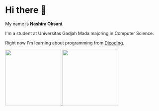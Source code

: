 # Hi there 👋

My name is **Nashira Oksani**.

I'm a student at Universitas Gadjah Mada majoring in Computer Science.

Right now I'm learning about programming from [Dicoding](https://www.dicoding.com/).

<p align="left">
<a href="https://github.com/nashiraoksa">
  <img height="180em" src="https://github-readme-stats-eight-theta.vercel.app/api?username=nashiraoksa&show_icons=true&theme=algolia&include_all_commits=true&count_private=true"/>
  <img height="180em" src="https://github-readme-stats-eight-theta.vercel.app/api/top-langs/?username=nashiraoksa&layout=compact&langs_count=8&theme=algolia"/>
</a>
</p>
